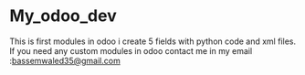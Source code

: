 # My_odoo_dev
This is first modules in odoo i create 5 fields with python code and xml files.
If you need any custom modules in odoo contact me in my email :bassemwaled35@gmail.com 

